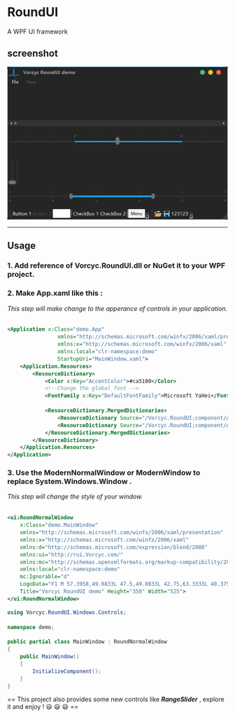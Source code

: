 # RoundUI
A WPF UI framework

## screenshot
![Vorcyc RoundUI 1.0 demo](https://github.com/vorcyc/RoundUI/blob/main/Vorcyc.RoundUI/screenshot.png)

---
## Usage
### 1. Add reference of Vorcyc.RoundUI.dll or NuGet it to your WPF project.

### 2. Make App.xaml like this :
*This step will make change to the apperance of controls in your application.*

```xml

<Application x:Class="demo.App"
                xmlns="http://schemas.microsoft.com/winfx/2006/xaml/presentation"
                xmlns:x="http://schemas.microsoft.com/winfx/2006/xaml"
                xmlns:local="clr-namespace:demo"
                StartupUri="MainWindow.xaml">
    <Application.Resources>
        <ResourceDictionary>
            <Color x:Key="AccentColor">#ca5100</Color>
            <!--Change the global font -->
            <FontFamily x:Key="DefaultFontFamily">Microsoft YaHei</FontFamily>

            <ResourceDictionary.MergedDictionaries>
                <ResourceDictionary Source="/Vorcyc.RoundUI;component/Assets/RoundUI.xaml"/>
                <ResourceDictionary Source="/Vorcyc.RoundUI;component/Assets/RoundUI.Light.xaml"/>
            </ResourceDictionary.MergedDictionaries>
        </ResourceDictionary>
    </Application.Resources>
</Application>

```


### 3. Use the ModernNormalWindow or ModernWindow to replace System.Windows.Window .
*This step will change the style of your window.*


```xml

<ui:RoundNormalWindow
    x:Class="demo.MainWindow"
    xmlns="http://schemas.microsoft.com/winfx/2006/xaml/presentation"
    xmlns:x="http://schemas.microsoft.com/winfx/2006/xaml"
    xmlns:d="http://schemas.microsoft.com/expression/blend/2008"
    xmlns:ui="http://rui.Vorcyc.com/"
    xmlns:mc="http://schemas.openxmlformats.org/markup-compatibility/2006"
    xmlns:local="clr-namespace:demo"
    mc:Ignorable="d"
    LogoData="F1 M 57.3958,49.0833L 47.5,49.0833L 42.75,63.3333L 40.375,63.3333L 37.6041,26.5209L 34.4375,49.0833L 28.5,49.0833L 22.9583,45.5208L 19,49.0833L 11.0833,49.0833L 11.0833,46.3125L 19,46.3125L 22.9583,42.75L 28.5,46.3125L 31.5883,46.3125L 36.4166,11.4792L 39.1875,11.875L 42.7499,55.0209L 46.3125,46.3125L 57,46.3125L 63.3333,41.1667L 66.5,41.1667L 66.5,43.9375L 63.3333,43.9375L 57.3958,49.0833 Z "
    Title="Vorcyc RoundUI demo" Height="350" Width="525">
</ui:RoundNormalWindow>

```


```csharp
using Vorcyc.RoundUI.Windows.Controls;

namespace demo;

public partial class MainWindow : RoundNormalWindow
{
    public MainWindow()
    {
        InitializeComponent();
    }
}
```

==  This project also provides some new controls like ***RangeSlider*** , explore it and enjoy ! :smiley: :smiley: :smiley: ==
